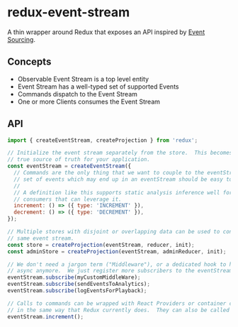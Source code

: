 # redux-event-stream

A thin wrapper around Redux that exposes an API inspired by [Event Sourcing](https://martinfowler.com/eaaDev/EventSourcing.html).

## Concepts

* Observable Event Stream is a top level entity
* Event Stream has a well-typed set of supported Events
* Commands dispatch to the Event Stream
* One or more Clients consumes the Event Stream

## API

```js
import { createEventStream, createProjection } from 'redux';

// Initialize the event stream separately from the store.  This becomes the one
// true source of truth for your application.
const eventStream = createEventStream({
  // Commands are the only thing that we want to couple to the eventStream.  The 
  // set of events which may end up in an eventStream should be easy to predict.
  //
  // A definition like this supports static analysis inference well for 
  // consumers that can leverage it.
  increment: () => ({ type: 'INCREMENT' }),
  decrement: () => ({ type: 'DECREMENT' }),
});

// Multiple stores with disjoint or overlapping data can be used to consume the 
// same event stream.
const store = createProjection(eventStream, reducer, init);
const adminStore = createProjection(eventStream, adminReducer, init);

// We don't need a jargon term ("Middleware"), or a dedicated hook to handle 
// async anymore.  We just register more subscribers to the eventStream.
eventStream.subscribe(myCustomMiddleWare);
eventStream.subscribe(sendEventsToAnalytics);
eventStream.subscribe(logEventsForPlayback);

// Calls to commands can be wrapped with React Providers or container components 
// in the same way that Redux currently does.  They can also be called directly.
eventStream.increment();
```
